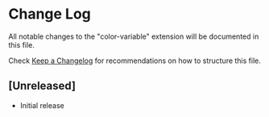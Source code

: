 # Change Log

All notable changes to the "color-variable" extension will be documented in this file.

Check [Keep a Changelog](http://keepachangelog.com/) for recommendations on how to structure this file.

## [Unreleased]

- Initial release